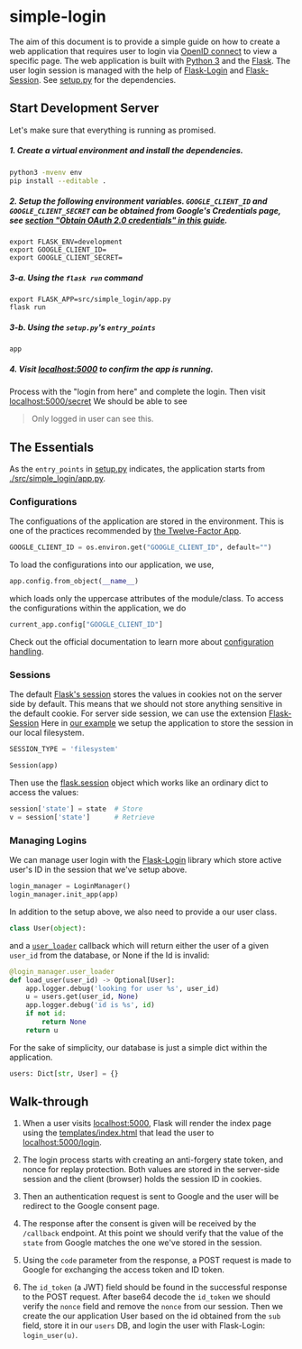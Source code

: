 # simple-login

The aim of this document is to provide a simple guide on
how to create a web application that requires user to login
via [OpenID connect](http://openid.net/connect/) to view a specific page.
The web application is built with [Python 3](https://www.python.org/)
and the [Flask](http://flask.pocoo.org/).
The user login session is managed with the help of
[Flask-Login](http://flask-login.readthedocs.io/en/latest/) and
[Flask-Session](https://pythonhosted.org/Flask-Session/).
See [setup.py](./setup.py) for the dependencies.

## Start Development Server

Let's make sure that everything is running as promised.

##### 1. Create a virtual environment and install the dependencies.
```sh
python3 -mvenv env
pip install --editable .
```

##### 2. Setup the following environment variables. `GOOGLE_CLIENT_ID` and `GOOGLE_CLIENT_SECRET` can be obtained from Google's Credentials page, see [section "Obtain OAuth 2.0 credentials" in this guide](https://developers.google.com/identity/protocols/OpenIDConnect#getcredentials).

```
export FLASK_ENV=development
export GOOGLE_CLIENT_ID=
export GOOGLE_CLIENT_SECRET=
```

##### 3-a. Using the `flask run` command
```
export FLASK_APP=src/simple_login/app.py
flask run
```

##### 3-b. Using the `setup.py`'s `entry_points`
```
app
```

##### 4. Visit [localhost:5000](http://localhost:5000) to confirm the app is running.
Process with the "login from here" and complete the login.
Then visit [localhost:5000/secret](http://localhost:5000/secret)
We should be able to see
> Only logged in user can see this.

## The Essentials

As the `entry_points` in [setup.py](./setup.py) indicates, the application
starts from [./src/simple_login/app.py](./src/simple_login/app.py).

### Configurations

The configuations of the application are stored in the environment.
This is one of the practices recommended by
[the Twelve-Factor App](https://12factor.net/config).

```python
GOOGLE_CLIENT_ID = os.environ.get("GOOGLE_CLIENT_ID", default="")
```

To load the configurations into our application, we use,
```python
app.config.from_object(__name__)
```
which loads only the uppercase attributes of the module/class.
To access the configurations within the application, we do
```python
current_app.config["GOOGLE_CLIENT_ID"]
```
Check out the official documentation to learn more about
[configuration handling](http://flask.pocoo.org/docs/1.0/config/).

### Sessions

The default [Flask's session](http://flask.pocoo.org/docs/1.0/api/#flask.session)
stores the values in cookies not on the server side by default.
This means that we should not store anything sensitive in the default cookie.
For server side session, we can use the extension
[Flask-Session](https://pythonhosted.org/Flask-Session/)
Here in [our example](./src/simple_login/app.py) we setup the application
to store the session in our local filesystem.
```python
SESSION_TYPE = 'filesystem'

Session(app)
```
Then use the [flask.session](http://flask.pocoo.org/docs/api/#flask.session)
object which works like an ordinary dict to access the values:
```python
session['state'] = state  # Store
v = session['state']      # Retrieve
```

### Managing Logins

We can manage user login with the
[Flask-Login](http://flask-login.readthedocs.io/en/latest/)
library which store active user's ID in the session that we've setup above.
```python
login_manager = LoginManager()
login_manager.init_app(app)
```
In addition to the setup above, we also need to provide a our user class.
```python
class User(object):
```
and a [`user_loader`](http://flask-login.readthedocs.io/en/latest/#how-it-works)
callback which will return either the user of a given `user_id` from the database,
or None if the Id is invalid:

```python
@login_manager.user_loader
def load_user(user_id) -> Optional[User]:
    app.logger.debug('looking for user %s', user_id)
    u = users.get(user_id, None)
    app.logger.debug('id is %s', id)
    if not id:
        return None
    return u
```

For the sake of simplicity, our database is just a simple dict
within the application.

```python
users: Dict[str, User] = {}
```

## Walk-through

1. When a user visits [localhost:5000](http://localhost:5000),
   Flask will render the index page using the
   [templates/index.html](./templates/index.html)
   that lead the user to [localhost:5000/login](http://localhost:5000/login).

2. The login process starts with creating an anti-forgery state token,
   and nonce for replay protection.
   Both values are stored in the server-side session and the client (browser)
   holds the session ID in cookies.

3. Then an authentication request is sent to Google and the user will be
   redirect to the Google consent page.

4. The response after the consent is given will be received by
   the `/callback` endpoint. At this point we should verify that the value of
   the `state` from Google matches the one we've stored in the session.

5. Using the `code` parameter from the response, a POST request is made to
   Google for exchanging the access token and ID token.

6. The `id_token` (a JWT) field should be found in the successful response
   to the POST request. After base64 decode the `id_token` we should verify
   the `nonce` field and remove the `nonce` from our session.
   Then we create the our application User based on the
   id obtained from the `sub` field, store it in our `users` DB,
   and login the user with Flask-Login: `login_user(u)`.
